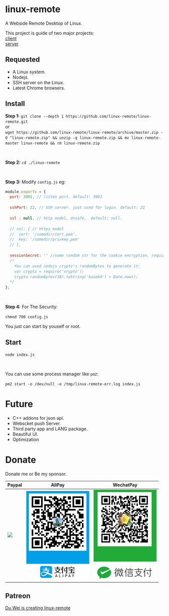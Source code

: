 # linux-remote
A Webside Remote Desktop of Linux.

This project is guide of two major projects:<br>
[client](https://github.com/linux-remote/client)<br>
[server](https://github.com/linux-remote/server)
## Requested
- A Linux system.
- Nodejs.
- SSH server on the Linux.
- Latest Chrome browsers.

## Install
**Step 1:** `git clone --depth 1 https://github.com/linux-remote/linux-remote.git`<br>
or<br>
`wget https://github.com/linux-remote/linux-remote/archive/master.zip -O "linux-remote.zip" && unzip -q linux-remote.zip && mv linux-remote-master linux-remote && rm linux-remote.zip`

<br>

**Step 2:** `cd ./linux-remote`

<br>

**Step 3:** Modify `config.js` eg:
```js
module.exports = {
  port: 3001, // listen port. default: 3001

  sshPort: 22, // SSH server. just used for login. default: 22

  ssl : null, // http model, Unsafe,  default: null.

  // ssl: { // https model
  //  cert: '/somedir/cert.pem',
  //  key: '/somedir/privkey.pem'
  // },
  
  sessionSecret: '' //some random str for the cookie encryption. required.
  /* 
    You can used nodejs crypto's randomBytes to generate it:
    var crypto = require('crypto');
    crypto.randomBytes(18).toString('base64') + Date.now();
  */
};
```

<br>

**Step 4:** For The Security:

`chmod 700 config.js`

You just can start by youself or root.


## Start
`node index.js`

<br>

You can use some process manager like `pm2`:

`pm2 start -o /dev/null -e /tmp/linux-remote-err.log index.js`

# Future
- C++ addons for json api. 
- Webscket push Server.
- Third party app and LANG package.
- Beautiful UI.
- Optimization

# Donate
Donate me or Be my sponsor.<br>

| Paypal | AliPay | WechatPay |
| ------------- | ------------- | ------------- |
| <a href="https://www.paypal.me/hezedu" target="_blank"><img src="https://www.paypalobjects.com/webstatic/paypalme/images/pp_logo_small.png"></a> | ![image](https://github.com/hezedu/SomethingBoring/blob/master/pay/alipay.png?raw=true&v=2) | ![image](https://github.com/hezedu/SomethingBoring/blob/master/pay/wxpay.png?raw=true&v=2) |

## Patreon
[Du Wei is creating linux-remote](https://www.patreon.com/duwei)